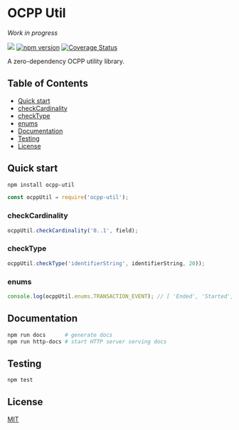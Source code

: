 # OCPP Util
*Work in progress*

![](https://github.com/romfrolov/ocpp-util/workflows/build/badge.svg) [![npm version](https://badge.fury.io/js/ocpp-util.svg)](https://badge.fury.io/js/ocpp-util) [![Coverage Status](https://coveralls.io/repos/github/romfrolov/ocpp-util/badge.svg?branch=master)](https://coveralls.io/github/romfrolov/ocpp-util?branch=master)

A zero-dependency OCPP utility library.

## Table of Contents

- [Quick start](#quick-start)
 - [checkCardinality](#checkcardinality)
 - [checkType](#checkType)
 - [enums](#enums)
- [Documentation](#documentation)
- [Testing](#testing)
- [License](#license)

## Quick start

```bash
npm install ocpp-util
```

```js
const ocppUtil = require('ocpp-util');
```

### checkCardinality

```js
ocppUtil.checkCardinality('0..1', field);
```

### checkType

```js
ocppUtil.checkType('identifierString', identifierString, 20));
```

### enums

```js
console.log(ocppUtil.enums.TRANSACTION_EVENT); // [ 'Ended', 'Started', 'Updated' ]
```

## Documentation

```bash
npm run docs      # generate docs
npm run http-docs # start HTTP server serving docs
```

## Testing

```bash
npm test
```

## License

[MIT](./LICENSE)
